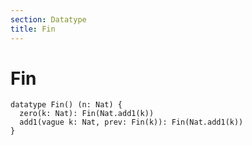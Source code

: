 ```yaml
---
section: Datatype
title: Fin
---
```


# Fin

``` cicada wishful-thinking
datatype Fin() (n: Nat) {
  zero(k: Nat): Fin(Nat.add1(k))
  add1(vague k: Nat, prev: Fin(k)): Fin(Nat.add1(k))
}
```
